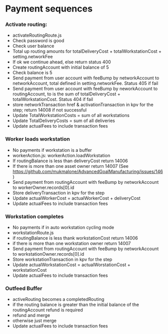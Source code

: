 # Payment sequences #

### Activate routing: ###
- activateRoutingRoute.js
- Check password is good
- Check user balance
- Total up routing amounts for totalDeliveryCost + totalWorkstationCost + setting.networkFee
- If ok we continue ahead, else return status 400
- Create routingAccount with initial balance of 5
- Check balance is 5
- Send payment from user account with feeBump by networkAccount to networkAccount, total defined in setting.networkFee. Status 405 if fail
- Send payment from user account with feeBump by neworkAccount to routingAccount, to is the sum of totalDeliveryCost + totalWorkstationCost.  Status 404 if fail
- store networkTransaction href & activationTransaction in kpv for the step; return 14008 if not successful
- Update TotalWorkstationCosts = sum of all workstations
- Update TotalDeliveryCosts = sum of all deliveries
- Update actualFees to include transaction fees

### Worker loads workstation ###
- No payments if workstation is a buffer
- workerAction.js: workerAction.loadWorkstation
- If routingBalance is less than deliveryCost return 14006
- If there is more than one asset owner return 14007 (See https://github.com/mukmalone/AdvancedGoalManufacturing/issues/146)
- Send payment from routingAccount with feeBump by networkAccount to workerOwner.records[0].id
- Store deliveryTransaction in kpv for the step
- Update actualWorkerCost = actualWorkerCost + deliveryCost
- Update actualFees to include transaction fees

### Workstation completes ###
- No payments if in auto workstation cycling mode
- workstationRoute.js
- if routingBalance is less thank workstationCost return 14006
- if there is more than one workstation owner return 14007
- Send payment from routingAccount with feeBump by networkAccount to workstationOwner.records[0].id
- Store workstationTransaction in kpv for the step
- Update actualWorkstationCost = actualWorstationCost + workstationCost
- Update actualFees to include transaction fees

### Outfeed Buffer ###
- activeRouting becomes a completedRouting
- if the routing balance is greater than the initial balance of the routingAccount refund is required
- refund and merge
- otherwise just merge
- Update actualFees to include transaction fees

